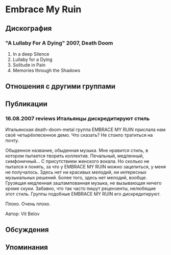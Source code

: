 # Embrace My Ruin



## Дискография

### "A Lullaby For A Dying" 2007, Death Doom

1.  In a deep Silence  
2.  Lullaby for a Dying  
3.  Solitude in Pain  
4.  Memories through the Shadows


## Отношения с другими группами


## Публикации

### 16.08.2007 reviews Итальянцы дискредитируют стиль

<P>Итальянская death-doom-metal группа EMBRACE MY RUIN прислала нам своё четырёхпесенное демо. Что сказать? Не стоило тратиться на почту.</P>
<P>Обыденное название, обыденная музыка. Мне нравится стиль, в котором пытается творить коллектив. Печальный, медленный, симфоничный… С присутствием женского вокала. Но сколько не пытался я понять, за что у EMBRACE MY RUIN можно зацепиться, у меня не получалось. Здесь нет ни красивых мелодий, ни интересных музыкальных решений. Более того, здесь нет мелодий, вообще. Грузящая медленная заштампованная музыка, не вызывающая ничего кроме скуки. Забавно, что так часто пишут рецензенты, нелюбящие этот стиль. Группы подобные EMBRACE MY RUIN его дискредитируют.</P>
<P>Плохо. Очень плохо.</P>
Автор: Vit Belov


## Обсуждения


## Упоминания

